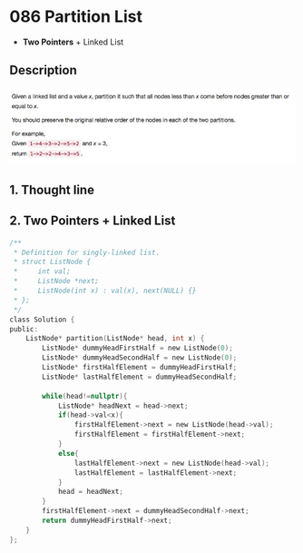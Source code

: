 # 086 Partition List
- **Two Pointers** + Linked List

## Description
![IMAGE](resources/26980067DAA8D879A5419E6055B2A894.jpg)

## 1. Thought line



## 2. **Two Pointers** + Linked List

```c
/**
 * Definition for singly-linked list.
 * struct ListNode {
 *     int val;
 *     ListNode *next;
 *     ListNode(int x) : val(x), next(NULL) {}
 * };
 */
class Solution {
public:
    ListNode* partition(ListNode* head, int x) {
        ListNode* dummyHeadFirstHalf = new ListNode(0);
        ListNode* dummyHeadSecondHalf = new ListNode(0);
        ListNode* firstHalfElement = dummyHeadFirstHalf;
        ListNode* lastHalfElement = dummyHeadSecondHalf;
        
        while(head!=nullptr){
            ListNode* headNext = head->next;
            if(head->val<x){
                firstHalfElement->next = new ListNode(head->val);
                firstHalfElement = firstHalfElement->next;
            }
            else{
                lastHalfElement->next = new ListNode(head->val);
                lastHalfElement = lastHalfElement->next;
            }
            head = headNext;
        }
        firstHalfElement->next = dummyHeadSecondHalf->next;
        return dummyHeadFirstHalf->next;
    }
};
```

